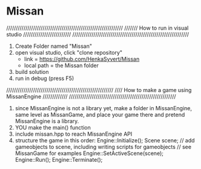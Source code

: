 # Missan

/////////////////////////////////////////////////////////////
/////// How to run in visual studio /////////////////////////
/////////////////////////////////////////////////////////////

1. Create Folder named "Missan"
2. open visual studio, click "clone repository"
    * link = https://github.com/HenkaSyvert/Missan
    * local path = the Missan folder
5. build solution
6. run in debug (press F5)


////////////////////////////////////////////////////////
//// How to make a game using MissanEngine /////////////
////////////////////////////////////////////////////////

1. since MissanEngine is not a library yet, make a folder
  in MissanEngine, same level as MissanGame, and place your
  game there and pretend MissanEngine is a library.
2. YOU make the main() function
3. include missan.hpp to reach MissanEngine API
4. structure the game in this order:
  Engine::Initialize();
  Scene scene;
  // add gameobjects to scene, including writing scripts for gameobjects
  // see MissanGame for examples
  Engine::SetActiveScene(scene);
  Engine::Run();
  Engine::Terminate();
